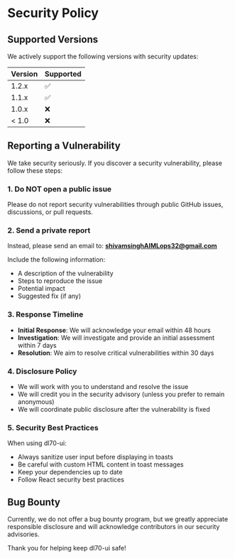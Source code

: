 # Security Policy

## Supported Versions

We actively support the following versions with security updates:

| Version | Supported          |
| ------- | ------------------ |
| 1.2.x   | :white_check_mark: |
| 1.1.x   | :white_check_mark: |
| 1.0.x   | :x:                |
| < 1.0   | :x:                |

## Reporting a Vulnerability

We take security seriously. If you discover a security vulnerability, please follow these steps:

### 1. Do NOT open a public issue

Please do not report security vulnerabilities through public GitHub issues, discussions, or pull requests.

### 2. Send a private report

Instead, please send an email to: **shivamsinghAIMLops32@gmail.com**

Include the following information:

- A description of the vulnerability
- Steps to reproduce the issue
- Potential impact
- Suggested fix (if any)

### 3. Response Timeline

- **Initial Response**: We will acknowledge your email within 48 hours
- **Investigation**: We will investigate and provide an initial assessment within 7 days
- **Resolution**: We aim to resolve critical vulnerabilities within 30 days

### 4. Disclosure Policy

- We will work with you to understand and resolve the issue
- We will credit you in the security advisory (unless you prefer to remain anonymous)
- We will coordinate public disclosure after the vulnerability is fixed

### 5. Security Best Practices

When using dl70-ui:

- Always sanitize user input before displaying in toasts
- Be careful with custom HTML content in toast messages
- Keep your dependencies up to date
- Follow React security best practices

## Bug Bounty

Currently, we do not offer a bug bounty program, but we greatly appreciate responsible disclosure and will acknowledge contributors in our security advisories.

Thank you for helping keep dl70-ui safe!

